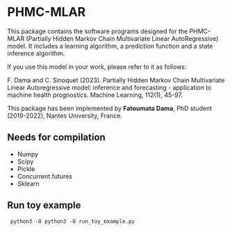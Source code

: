 # PHMC-MLAR

This package contains the software programs designed for the PHMC-MLAR (Partially Hidden Markov Chain Multivariate Linear AutoRegressive) model. 
It includes a learning algorithm, a prediction function and a state inference algorithm.

If you use this model in your work, please refer to it as follows:

F. Dama and C. Sinoquet (2023). Partially Hidden Markov Chain Multivariate Linear Autoregressive model: inference
and forecasting - application to machine health prognostics. Machine Learning, 112(1), 45-97.

This package has been implemented by **Fatoumata Dama**, PhD student (2019-2022), Nantes University, France.

## Needs for compilation
 * Numpy
 * Scipy
 * Pickle
 * Concurrent.futures
 * Sklearn

## Run toy example

```{python}
 python3 -O python3 -O run_toy_example.py
```
